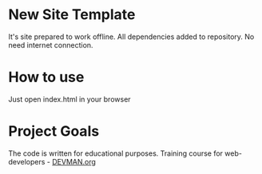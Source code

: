 # New Site Template

It's site prepared to work offline. All dependencies added to repository. No need internet connection.

# How to use

Just open index.html in your browser

# Project Goals

The code is written for educational purposes. Training course for web-developers - [DEVMAN.org](https://devman.org)

